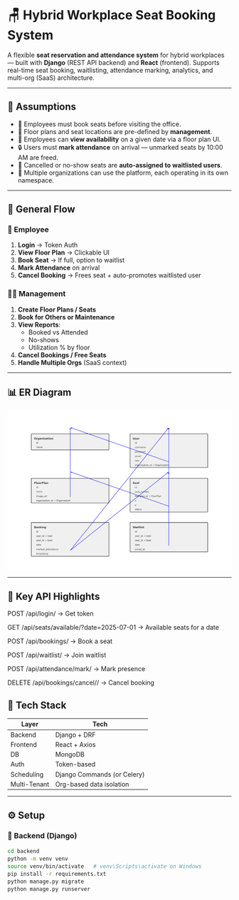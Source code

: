 # 🪑 Hybrid Workplace Seat Booking System

A flexible **seat reservation and attendance system** for hybrid workplaces — built with **Django** (REST API backend) and **React** (frontend). Supports real-time seat booking, waitlisting, attendance marking, analytics, and multi-org (SaaS) architecture.

---

## 🧠 Assumptions

- 🧑 Employees must book seats before visiting the office.
- 📍 Floor plans and seat locations are pre-defined by **management**.
- 📅 Employees can **view availability** on a given date via a floor plan UI.
- 🔒 Users must **mark attendance** on arrival — unmarked seats by 10:00 AM are freed.
- 🔁 Cancelled or no-show seats are **auto-assigned to waitlisted users**.
- 🏢 Multiple organizations can use the platform, each operating in its own namespace.

---

## 🔄 General Flow

### 🧑 Employee

1. **Login** → Token Auth
2. **View Floor Plan** → Clickable UI
3. **Book Seat** → If full, option to waitlist
4. **Mark Attendance** on arrival
5. **Cancel Booking** → Frees seat + auto-promotes waitlisted user

### 👩‍💼 Management

1. **Create Floor Plans / Seats**
2. **Book for Others or Maintenance**
3. **View Reports**:
   - Booked vs Attended
   - No-shows
   - Utilization % by floor
4. **Cancel Bookings / Free Seats**
5. **Handle Multiple Orgs** (SaaS context)

---

## 📊 ER Diagram
![ER Diagram](docs/ER_Diagram_Hybrid_Seat_Booking.png)

---

## 🧪 Key API Highlights
POST /api/login/ → Get token

GET /api/seats/available/?date=2025-07-01 → Available seats for a date

POST /api/bookings/ → Book a seat

POST /api/waitlist/ → Join waitlist

POST /api/attendance/mark/ → Mark presence

DELETE /api/bookings/cancel/<id>/ → Cancel booking

## 🧱 Tech Stack

| Layer      | Tech                    |
|------------|-------------------------|
| Backend    | Django + DRF            |
| Frontend   | React + Axios           |
| DB         | MongoDB   |
| Auth       | Token-based             |
| Scheduling | Django Commands (or Celery) |
| Multi-Tenant | Org-based data isolation |

---


## ⚙️ Setup

### 🔧 Backend (Django)

```bash
cd backend
python -m venv venv
source venv/bin/activate   # venv\Scripts\activate on Windows
pip install -r requirements.txt
python manage.py migrate
python manage.py runserver


